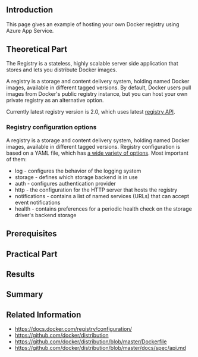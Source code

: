 # 
## Introduction

This page gives an example of hosting your own Docker registry using Azure App Service. 

## Theoretical Part

The Registry is a stateless, highly scalable server side application that stores and lets you distribute Docker images.

A registry is a storage and content delivery system, holding named Docker images, available in different tagged versions. By default, Docker users pull images from Docker's public registry instance, but you can host your own private registry as an alternative option.

Currently latest registry version is 2.0, which uses latest [registry API](https://github.com/docker/distribution/blob/master/docs/spec/api.md).

### Registry configuration options

A registry is a storage and content delivery system, holding named Docker images, available in different tagged versions. Registry configuration is based on a YAML file, which has [a wide variety of options](https://github.com/docker/distribution/blob/master/docs/configuration.md#list-of-configuration-options). Most important of them:

* log - configures the behavior of the logging system
* storage - defines which storage backend is in use
* auth - configures authentication provider
* http - the configuration for the HTTP server that hosts the registry
* notifications - contains a list of named services (URLs) that can accept event notifications
* health - contains preferences for a periodic health check on the storage driver's backend storage

## Prerequisites
## Practical Part
## Results
## Summary
## Related Information
* https://docs.docker.com/registry/configuration/
* https://github.com/docker/distribution
* https://github.com/docker/distribution/blob/master/Dockerfile
* https://github.com/docker/distribution/blob/master/docs/spec/api.md
